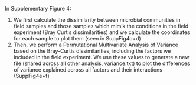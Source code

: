 In Supplementary Figure 4:
1) We first calculate the dissimilarity between microbial communities in field samples and those samples which mimik the conditions in the field experiment (Bray Curtis dissimilarities) and we calculate the coordinates for each sample to plot them (seen in SuppFig4c+d)
2) Then, we perform a Permutational Multivariate Analysis of Variance based on the Bray-Curtis dissimilarities, including the factors we included in the field experiment. We use these values to generate a new file (shared across all other analysis, variance.txt) to plot the differences of variance explained across all factors and their interactions (SuppFig4e+f)

